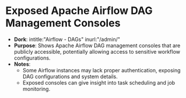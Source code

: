 # Exposed Apache Airflow DAG Management Consoles

- **Dork**: intitle:"Airflow - DAGs" inurl:"/admin/"
- **Purpose**: Shows Apache Airflow DAG management consoles that are publicly accessible, potentially allowing access to sensitive workflow configurations.
- **Notes**:
  - Some Airflow instances may lack proper authentication, exposing DAG configurations and system details.
  - Exposed consoles can give insight into task scheduling and job monitoring.
